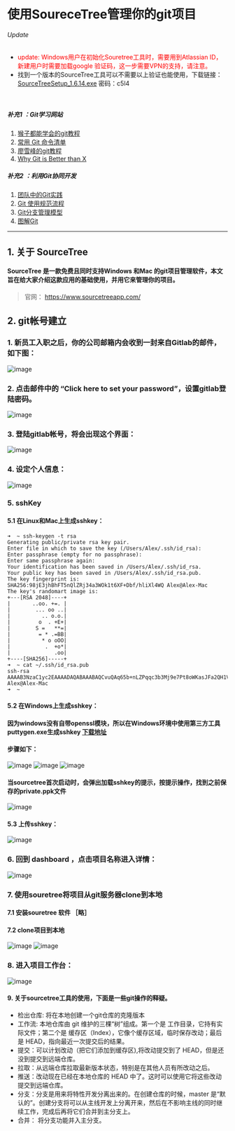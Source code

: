 # 使用SoureceTree管理你的git项目


###### Update
* <font color=red>update: Windows用户在初始化Souretree工具时，需要用到Atlassian ID，新建用户时需要加载google 验证码，这一步需要VPN的支持，请注意。</font>
* 找到一个版本的SourceTree工具可以不需要以上验证也能使用，下载链接：[SourceTreeSetup_1.6.14.exe](http://pan.baidu.com/s/1eRDMgEY) 密码：c5l4

<br>


##### 补充1 ：Git学习网站
1. [猴子都能学会的git教程](http://backlogtool.com/git-guide/cn/)
2. [常用 Git 命令清单](http://www.ruanyifeng.com/blog/2015/12/git-cheat-sheet.html)
3. [廖雪峰的git教程](http://www.liaoxuefeng.com/wiki/0013739516305929606dd18361248578c67b8067c8c017b000)
4. [Why Git is Better than X](http://zoomq.qiniudn.com/ZQScrapBook/ZqFLOSS/data/20081210180347/)

##### 补充2 ：利用Git协同开发
1. [团队中的Git实践](https://ourai.ws/posts/working-with-git-in-team/)
2. [Git 使用规范流程](http://www.ruanyifeng.com/blog/2015/08/git-use-process.html)
3. [Git分支管理模型](http://nvie.com/files/Git-branching-model.pdf)
4. [图解Git](http://marklodato.github.io/visual-git-guide/index-zh-cn.html)

<hr>

## 1. 关于 SourceTree
#### SourceTree 是一款免费且同时支持Windows 和Mac 的git项目管理软件，本文旨在给大家介绍这款应用的基础使用，并用它来管理你的项目。
>官网： https://www.sourcetreeapp.com/

## 2. git帐号建立
### 1. 新员工入职之后，你的公司邮箱内会收到一封来自Gitlab的邮件，如下图：
![image](http://samzong.oss-cn-shenzhen.aliyuncs.com/2016%2F04%2Fsourcetree02.jpg)

### 2. 点击邮件中的 “Click here to set your password”，设置gitlab登陆密码。
![image](http://samzong.oss-cn-shenzhen.aliyuncs.com/2016%2F04%2Fsouretree03.jpg)

### 3. 登陆gitlab帐号，将会出现这个界面：
![image](http://samzong.oss-cn-shenzhen.aliyuncs.com/2016%2F04%2Fsourcetree05.jpg)

### 4. 设定个人信息：
![image](http://samzong.oss-cn-shenzhen.aliyuncs.com/2016%2F04%2Fsouretree06.jpg)

### 5. sshKey
#### 5.1 在Linux和Mac上生成sshkey：

```
➜  ~ ssh-keygen -t rsa
Generating public/private rsa key pair.
Enter file in which to save the key (/Users/Alex/.ssh/id_rsa):
Enter passphrase (empty for no passphrase):
Enter same passphrase again:
Your identification has been saved in /Users/Alex/.ssh/id_rsa.
Your public key has been saved in /Users/Alex/.ssh/id_rsa.pub.
The key fingerprint is:
SHA256:98jE3jhBhFT5nQlZRj34a3WOk1t6XF+Dbf/hliXl4WQ Alex@Alex-Mac
The key's randomart image is:
+---[RSA 2048]----+
|       ..oo. +=. |
|        ... oo ..|
|          .. o.o.|
|         o  . +E+|
|        S =   **=|
|         = * .=BB|
|          * o oOO|
|           .  +o*|
|              .oo|
+----[SHA256]-----+
➜  ~ cat ~/.ssh/id_rsa.pub
ssh-rsa AAAAB3NzaC1yc2EAAAADAQABAAABAQCvuQAq65b+nLZPqqc3b3Mj9e7Pt8oWKasJFa2QH1VIEkDvxKLFGcHsT7Ur4zXwEi9YiW2tVRrBSjcMALxuBjVm2IxYV6Lk8SLuGadyYy5telWGJmHsQ3VIPRuKwpzTkLN643kjqc6JFSlnZG/XoP9SPtCOsp2ql4u0s7Auc2bZay4RaTDXbcpJVU9OA0xM8Zy4oTTNYdZ4tvGittVmn+wLrhN255J7clORF5126dmDYxV3E8ZboaDdQpdLGIWmDNcBJQvl0CLwpKUCi7EUDqDVtm4bNgwIX9fEIkTxGdaWjBW1iXBk8TGXWkgB+Qp8B1IwaJ4GHUwUhQrefWvw9XeJ Alex@Alex-Mac
➜  ~
```

#### 5.2 在Windows上生成sshkey：
#### 因为windows没有自带openssl模块，所以在Windows环境中使用第三方工具puttygen.exe生成sshkey [下载地址](http://the.earth.li/~sgtatham/putty/0.67/x86/puttygen.exe)

#### 步骤如下：

![image](http://samzong.oss-cn-shenzhen.aliyuncs.com/2016%2F04%2Fsourcetree13.jpg)
![image](http://samzong.oss-cn-shenzhen.aliyuncs.com/2016%2F04%2Fsourcetree14.jpg)
![image](http://samzong.oss-cn-shenzhen.aliyuncs.com/2016%2F04%2Fsourcetree15.jpg)

#### 当sourcetree首次启动时，会弹出加载sshkey的提示，按提示操作，找到之前保存的private.ppk文件
![image](http://samzong.oss-cn-shenzhen.aliyuncs.com/2016%2F04%2Fsourcetree12.jpg)

#### 5.3 上传sshkey：
![image](http://samzong.oss-cn-shenzhen.aliyuncs.com/2016%2F04%2Fsourcetree07.jpg)

### 6. 回到 dashboard ，点击项目名称进入详情：
![image](http://samzong.oss-cn-shenzhen.aliyuncs.com/2016%2F04%2Fsourcetree08.jpg)

### 7. 使用souretree将项目从git服务器clone到本地

#### 7.1 安装souretree 软件 ［略］

#### 7.2 clone项目到本地
![image](http://samzong.oss-cn-shenzhen.aliyuncs.com/2016%2F04%2Fsourcetree09.jpg)
![image](http://samzong.oss-cn-shenzhen.aliyuncs.com/2016%2F04%2Fsourcetree10.jpg)

### 8. 进入项目工作台：
![image](http://samzong.oss-cn-shenzhen.aliyuncs.com/2016%2F04%2Fsourcetree11.jpg)


#### 9. 关于sourcetree工具的使用，下面是一些git操作的释疑。
* 检出仓库: 将在本地创建一个git仓库的克隆版本
* 工作流: 本地仓库由 git 维护的三棵“树”组成。第一个是 工作目录，它持有实际文件；第二个是 缓存区（Index），它像个缓存区域，临时保存改动；最后是 HEAD，指向最近一次提交后的结果。
* 提交：可以计划改动（把它们添加到缓存区),将改动提交到了 HEAD，但是还没到提交到远端仓库。
* 拉取：从远端仓库拉取最新版本状态，特别是在其他人员有所改动之后。
* 推送：改动现在已经在本地仓库的 HEAD 中了。这时可以使用它将这些改动提交到远端仓库。
* 分支：分支是用来将特性开发分离出来的。在创建仓库的时候，master 是“默认的”。创建分支将可以从主线开发上分离开来，然后在不影响主线的同时继续工作，完成后再将它们合并到主分支上。
* 合并： 将分支功能并入主分支。


